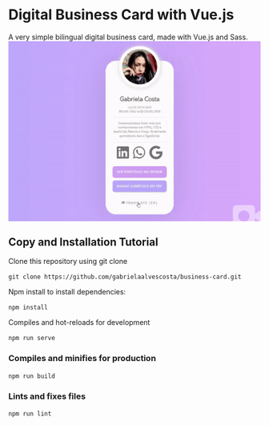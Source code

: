 # Digital Business Card with Vue.js
A very simple bilingual digital business card, made with Vue.js and Sass. 
<img align="center" src="https://github.com/gabrielaalvescosta/business-card/blob/main/digital-business-card.gif?raw=true" alt="Digital Business Card"/>

## Copy and Installation Tutorial
Clone this repository using git clone
```
git clone https://github.com/gabrielaalvescosta/business-card.git
```


Npm install to install dependencies:
```
npm install
```



Compiles and hot-reloads for development
```
npm run serve
```



### Compiles and minifies for production
```
npm run build
```


### Lints and fixes files
```
npm run lint
```

